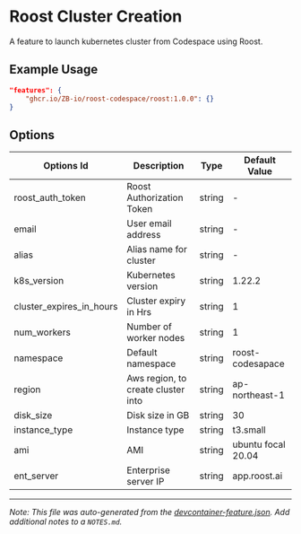 # Roost Cluster Creation

A feature to launch kubernetes cluster from Codespace using Roost.

## Example Usage

```json
"features": {
    "ghcr.io/ZB-io/roost-codespace/roost:1.0.0": {}
}
```

## Options

| Options Id | Description | Type | Default Value |
|-----|-----|-----|-----|
| roost_auth_token | Roost Authorization Token | string | - |
| email | User email address | string | - |
| alias | Alias name for cluster | string | - |
| k8s_version | Kubernetes version | string | 1.22.2 |
| cluster_expires_in_hours | Cluster expiry in Hrs | string | 1 |
| num_workers | Number of worker nodes | string | 1 |
| namespace | Default namespace | string | roost-codesapace |
| region | Aws region, to create cluster into | string | ap-northeast-1 |
| disk_size | Disk size in GB | string | 30 |
| instance_type | Instance type | string | t3.small |
| ami | AMI | string | ubuntu focal 20.04 |
| ent_server | Enterprise server IP | string | app.roost.ai |



---

_Note: This file was auto-generated from the [devcontainer-feature.json](https://github.com/ZB-io/roost-codespace/blob/main/src/roost/devcontainer-feature.json).  Add additional notes to a `NOTES.md`._
